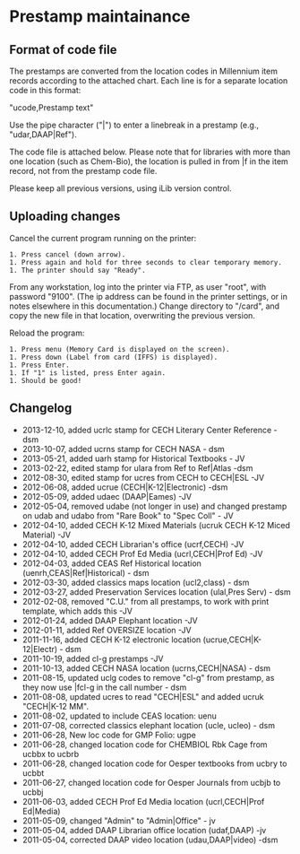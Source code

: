# Prestamp maintainance

## Format of code file

The prestamps are converted from the location codes in Millennium item records according to the attached chart. Each line is for a separate location code in this format:

"ucode,Prestamp text"

Use the pipe character ("|") to enter a linebreak in a prestamp (e.g., "udar,DAAP|Ref").

The code file is attached below. Please note that for libraries with more than one location (such as Chem-Bio), the location is pulled in from |f in the item record, not from the prestamp code file.

Please keep all previous versions, using iLib version control.

## Uploading changes

Cancel the current program running on the printer:

    1. Press cancel (down arrow).
    1. Press again and hold for three seconds to clear temporary memory.
    1. The printer should say "Ready".

From any workstation, log into the printer via FTP, as user "root", with password "9100". (The ip address can be found in the printer settings, or in notes elsewhere in this documentation.) Change directory to "/card", and copy the new file in that location, overwriting the previous version.

Reload the program:

    1. Press menu (Memory Card is displayed on the screen).
    1. Press down (Label from card (IFFS) is displayed).
    1. Press Enter.
    1. If "1" is listed, press Enter again.
    1. Should be good!
 

## Changelog

  * 2013-12-10, added ucrlc stamp for CECH Literary Center Reference - dsm
  * 2013-10-07, added ucrns stamp for CECH NASA - dsm
  * 2013-05-21, added uarh stamp for Historical Textbooks - JV
  * 2013-02-22, edited stamp for ulara from Ref to Ref|Atlas -dsm
  * 2012-08-30, edited stamp for ucres from CECH to CECH|ESL -JV
  * 2012-06-08, added ucrue (CECH|K-12|Electronic) -dsm
  * 2012-05-09, added udaec (DAAP|Eames) -JV
  * 2012-05-04, removed udabe (not longer in use) and changed prestamp on udab and udabo from "Rare Book" to "Spec Coll" - JV
  * 2012-04-10, added CECH K-12 Mixed Materials (ucruk CECH K-12 Miced Material) -JV
  * 2012-04-10, added CECH Librarian's office (ucrf,CECH) -JV
  * 2012-04-10, added CECH Prof Ed Media (ucrl,CECH|Prof Ed) -JV
  * 2012-04-03, added CEAS Ref Historical location (uenrh,CEAS|Ref|Historical) - dsm
  * 2012-03-30, added classics maps location (ucl2,class) - dsm
  * 2012-03-27, added Preservation Services location (ulal,Pres Serv) - dsm
  * 2012-02-08, removed "C.U." from all prestamps, to work with print template, which adds this -JV
  * 2012-01-24, added DAAP Elephant location -JV
  * 2012-01-11, added Ref OVERSIZE location -JV
  * 2011-11-16, added CECH K-12 electronic location (ucrue,CECH|K-12|Electr) - dsm
  * 2011-10-19, added cl-g prestamps -JV
  * 2011-10-13, added CECH NASA location (ucrns,CECH|NASA) - dsm
  * 2011-08-15, updated uclg codes to remove "cl-g" from prestamp, as they now use |fcl-g in the call number - dsm
  * 2011-08-08, updated ucres to read "CECH|ESL" and added ucruk "CECH|K-12 MM".
  * 2011-08-02, updated to include CEAS location: uenu
  * 2011-07-08, corrected classics elephant location (ucle, ucleo) - dsm
  * 2011-06-28, New loc code for GMP Folio: ugpe
  * 2011-06-28, changed location code for CHEMBIOL Rbk Cage from ucbbx to ucbrb
  * 2011-06-28, changed location code for Oesper textbooks from ucbry to ucbbt
  * 2011-06-27, changed location code for Oesper Journals from ucbjb to ucbbj
  * 2011-06-03, added CECH Prof Ed Media location (ucrl,CECH|Prof Ed|Media)
  * 2011-05-09, changed "Admin" to "Admin|Office" - jv
  * 2011-05-04, added DAAP Librarian office location (udaf,DAAP) -jv
  * 2011-05-04, corrected DAAP video location (udau,DAAP|video) -dsm
